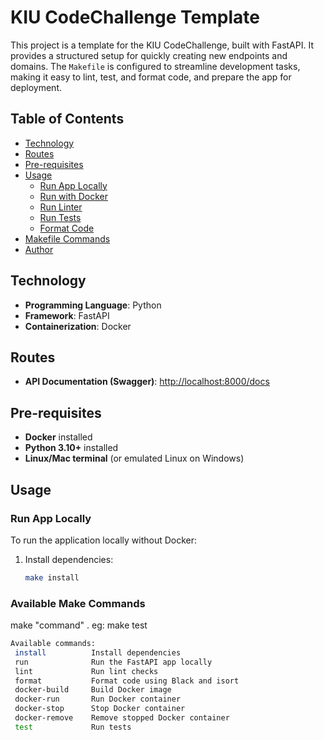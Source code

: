 # KIU CodeChallenge Template

This project is a template for the KIU CodeChallenge, built with FastAPI. It provides a structured setup for quickly creating new endpoints and domains. The `Makefile` is configured to streamline development tasks, making it easy to lint, test, and format code, and prepare the app for deployment.

## Table of Contents
- [Technology](#technology)
- [Routes](#routes)
- [Pre-requisites](#pre-requisites)
- [Usage](#usage)
  - [Run App Locally](#run-app-locally)
  - [Run with Docker](#run-with-docker)
  - [Run Linter](#run-linter)
  - [Run Tests](#run-tests)
  - [Format Code](#format-code)
- [Makefile Commands](#makefile-commands)
- [Author](#author)

## Technology

- **Programming Language**: Python
- **Framework**: FastAPI
- **Containerization**: Docker

## Routes

- **API Documentation (Swagger)**: [http://localhost:8000/docs](http://localhost:8000/docs)

## Pre-requisites

- **Docker** installed
- **Python 3.10+** installed
- **Linux/Mac terminal** (or emulated Linux on Windows)

## Usage

### Run App Locally

To run the application locally without Docker:

1. Install dependencies:
   ```bash
   make install

### Available Make Commands 
make "command" .  eg: make test

 ```bash
Available commands:
  install          Install dependencies
  run              Run the FastAPI app locally
  lint             Run lint checks
  format           Format code using Black and isort
  docker-build     Build Docker image
  docker-run       Run Docker container
  docker-stop      Stop Docker container
  docker-remove    Remove stopped Docker container
  test             Run tests

